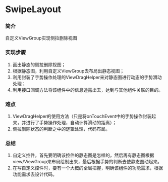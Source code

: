 # SwipeLayout

### 简介
自定义ViewGroup实现侧拉删除视图

### 实现步骤
1. 画出静态的侧拉删除视图；
2. 根据静态图，利用自定义ViewGroup去布局出静态视图；
3. 利用封装了手势操作处理的ViewDragHelper来对静态图进行动态的手势滑动处理；
4. 利用接口回调方法将该组件中的信息透露出去，达到与其他组件关联的目的。

### 难点
1. ViewDragHelper的使用方法（只是将onTouchEvent中的手势操作封装起来，并进行了手势操作处理，自动计算滑动的距离）；
2. 侧拉删除状态的判断之中的逻辑处理，代码布局。

### 总结
1. 自定义控件，首先要明确该控件的静态图是怎样的，然后再有静态图根据view/ViewGroup来布局绘制出来，最后根据手势的判断去使静态图动起来。
2. 在写自定义控件时，要有一个大概的全局把握，明确该组件的功能需求，根据功能需求去设计代码。
